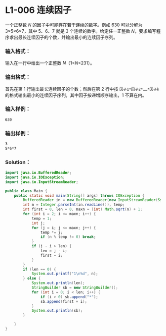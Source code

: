 # L1-006 连续因子

一个正整数 _N_ 的因子中可能存在若干连续的数字。例如 630 可以分解为 3×5×6×7，其中 5、6、7 就是 3 个连续的数字。给定任一正整数 _N_，要求编写程序求出最长连续因子的个数，并输出最小的连续因子序列。

### 输入格式：

输入在一行中给出一个正整数 _N_（1<_N_<231）。

### 输出格式：

首先在第 1 行输出最长连续因子的个数；然后在第 2 行中按 `因子1*因子2*……*因子k` 的格式输出最小的连续因子序列，其中因子按递增顺序输出，1 不算在内。

### 输入样例：

```tex
630
```

### 输出样例：

```tex
3
5*6*7
```

### Solution：

```java
import java.io.BufferedReader;
import java.io.IOException;
import java.io.InputStreamReader;

public class Main {
    public static void main(String[] args) throws IOException {
        BufferedReader in = new BufferedReader(new InputStreamReader(System.in));
        int n = Integer.parseInt(in.readLine()), temp;
        int first = 0, len = 0, maxn = (int) Math.sqrt(n) + 1;
        for (int i = 2; i <= maxn; i++) {
            temp = 1;
            int j;
            for (j = i; j <= maxn; j++) {
                temp *= j;
                if (n % temp != 0) break;
            }
            if (j - i > len) {
                len = j - i;
                first = i;
            }
        }
        if (len == 0) {
            System.out.printf("1\n%d", n);
        } else {
            System.out.println(len);
            StringBuilder sb = new StringBuilder();
            for (int i = 0; i < len; i++) {
                if (i > 0) sb.append("*");
                sb.append(first + i);
            }
            System.out.println(sb);
        }

    }
}
```
